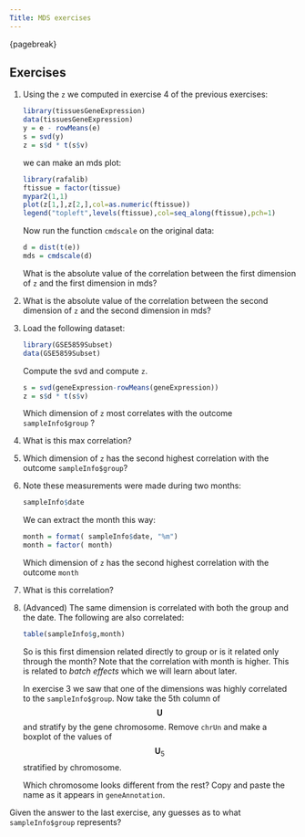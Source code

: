 ```yaml
---
Title: MDS exercises
---
```


{pagebreak} 
 
## Exercises

1. Using the `z` we computed in exercise 4 of the previous exercises:

    
    ```r
    library(tissuesGeneExpression)
    data(tissuesGeneExpression)
    y = e - rowMeans(e)
    s = svd(y)
    z = s$d * t(s$v)
    ```
    
    we can make an mds plot:

    
    ```r
    library(rafalib)
    ftissue = factor(tissue)
    mypar2(1,1)
    plot(z[1,],z[2,],col=as.numeric(ftissue))
    legend("topleft",levels(ftissue),col=seq_along(ftissue),pch=1)
    ```

    Now run the function `cmdscale` on the original data:

    
    ```r
    d = dist(t(e))
    mds = cmdscale(d)
    ```

    What is the absolute value of the correlation between the first dimension of `z` and the first dimension in mds?


2. What is the absolute value of the  correlation between the second dimension of `z` and the second dimension in mds?


3. Load the following dataset:

    
    ```r
    library(GSE5859Subset)
    data(GSE5859Subset)
    ```

    Compute the svd and compute `z`.

    
    ```r
    s = svd(geneExpression-rowMeans(geneExpression))
    z = s$d * t(s$v)
    ```

    Which dimension of `z` most correlates with the outcome `sampleInfo$group` ?


4. What is this max correlation?


5. Which dimension of `z` has the second highest correlation with the outcome `sampleInfo$group`?


6. Note these measurements were made during two months:

    
    ```r
    sampleInfo$date
    ```

    We can extract the month this way:
    
    ```r
    month = format( sampleInfo$date, "%m")
    month = factor( month)
    ```

    Which dimension of `z` has the second highest correlation with the outcome `month`



7. What is this correlation?


8. (Advanced) The same dimension is correlated with both the group and the date. The following are also correlated:

    
    ```r
    table(sampleInfo$g,month)
    ```

    So is this first dimension related directly to group or is it related only through the month? Note that the correlation with month is higher. This is related to _batch effects_ which we will learn about later.


    In exercise 3 we saw that one of the dimensions was highly correlated to the `sampleInfo$group`. Now take the 5th column of $$\mathbf{U}$$ and stratify by the gene chromosome. Remove `chrUn` and make a boxplot of the values of $$\mathbf{U}_5$$ stratified by chromosome. 

    Which chromosome looks different from the rest? Copy and paste the name as it appears in `geneAnnotation`.


Given the answer to the last exercise, any guesses as to what `sampleInfo$group` represents?

